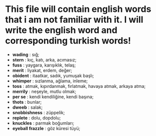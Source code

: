# This file will contain english words that i am not familiar with it. I will write the english word and corresponding turkish words!

- **wading** : sığ;
- **stern** : kıç, katı, arka, acımasız;
- **fuss** : yaygara, karışıklık, telaş;
- **merit** : liyakat, erdem, değer;
- **obident** : itaatkar, sadık, yumuşak başlı;
- **whimper** : sızlanma, ağlama, inleme;
- **toss** : atmak, kıpırdanmak, fırlatmak, havaya atmak, arkaya atma;
- **merrily** : neşeyle, mutlu olmak;
- **per se** : kendi kendiliğine, kendi başına;
- **thots** : bunlar;
- **dweeb** : salak;
- **snobbishness** : züppelik;
- **replete** : dolu, dopdolu;
- **knuckles** : parmak boğumları;
- **eyeball frazzle** : göz küresi tüyü; 